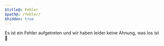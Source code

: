 ```yaml
---
$title@: Fehler
$path@: /fehler/
$hidden: true
---
```


Es ist ein Fehler aufgetreten und wir haben leider keine Ahnung, was los ist 🍵